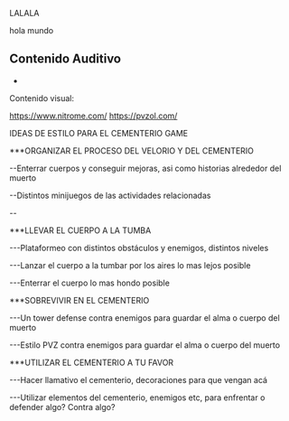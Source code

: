 LALALA

hola mundo

## Contenido Auditivo

* 

Contenido visual:

https://www.nitrome.com/
https://pvzol.com/





IDEAS DE ESTILO PARA EL CEMENTERIO GAME



\*\*\*ORGANIZAR EL PROCESO DEL VELORIO Y DEL CEMENTERIO



--Enterrar cuerpos y conseguir mejoras, asi como historias alrededor del muerto

--Distintos minijuegos de las actividades relacionadas

--











\*\*\*LLEVAR EL CUERPO A LA TUMBA

---Plataformeo con distintos obstáculos y enemigos, distintos niveles

---Lanzar el cuerpo a la tumbar por los aires lo mas lejos posible

---Enterrar el cuerpo lo mas hondo posible











\*\*\*SOBREVIVIR EN EL CEMENTERIO

---Un tower defense contra enemigos para guardar el alma o cuerpo del muerto

---Estilo PVZ contra enemigos para guardar el alma o cuerpo del muerto 











\*\*\*UTILIZAR EL CEMENTERIO A TU FAVOR

---Hacer llamativo el cementerio, decoraciones para que vengan acá

---Utilizar elementos del cementerio, enemigos etc, para enfrentar o defender algo? Contra algo?

